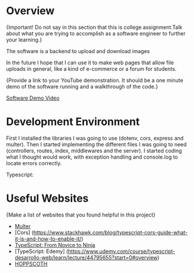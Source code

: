 # Overview

{Important!  Do not say in this section that this is college assignment.Talk about what you are trying to accomplish 
as a software engineer to further your learning.}

The software is a backend to upload and download images

In the future I hope that I can use it to make web pages that allow file uploads in general, like a kind 
of e-commerce or a forum for students.

{Provide a link to your YouTube demonstration.  It should be a one minute demo of the software running and a 
walkthrough of the code.}

[Software Demo Video](https://youtu.be/NNJGprOfMj0)

# Development Environment

First I installed the libraries I was going to use (dotenv, cors, express and multer). Then I started implementing 
the different files I was going to need (controllers, routes, index, middlewares and the server). I started 
coding what I thought would work, with exception handling and console.log to locate errors correctly.

Typescript: 

# Useful Websites

{Make a list of websites that you found helpful in this project}
* [Multer](https://medium.com/@amarjithaj7/building-a-class-based-node-js-express-project-with-multer-for-file-uploads-966a79e890a7)
* [Cors] (https://www.stackhawk.com/blog/typescript-cors-guide-what-it-is-and-how-to-enable-it/)
* [TypeScript: From Novice to Ninja](https://www.youtube.com/watch?v=fUgxxhI_bvc&t=116s)
* [TypeScript: Edemy] (https://www.udemy.com/course/typescript-desarrollo-web/learn/lecture/44795655?start=0#overview)
* [HOPPSCOTH](https://hoppscotch.io/)
